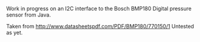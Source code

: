 Work in progress on an I2C interface to the Bosch BMP180 Digital pressure sensor from Java.

Taken from http://www.datasheetspdf.com/PDF/BMP180/770150/1
Untested as yet.
